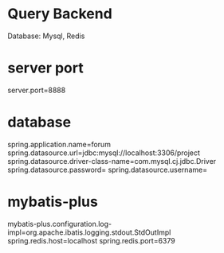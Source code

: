 # Query Backend

Database: Mysql, Redis

# server port
server.port=8888
# database
spring.application.name=forum
spring.datasource.url=jdbc:mysql://localhost:3306/project
spring.datasource.driver-class-name=com.mysql.cj.jdbc.Driver
spring.datasource.password= 
spring.datasource.username=
# mybatis-plus
mybatis-plus.configuration.log-impl=org.apache.ibatis.logging.stdout.StdOutImpl
spring.redis.host=localhost
spring.redis.port=6379
